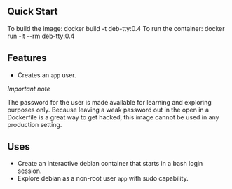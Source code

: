 ## Quick Start

To build the image: docker build -t deb-tty:0.4
To run the container: docker run -it --rm deb-tty:0.4

## Features

- Creates an `app` user.

*Important note*

The password for the user is made available for learning and exploring
purposes only. Because leaving a weak password out in the open in 
a Dockerfile is a great way to get hacked, this image cannot be used in 
any production setting.

## Uses

- Create an interactive debian container that starts in a bash login session.
- Explore debian as a non-root user `app` with sudo capability.
